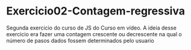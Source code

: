 # Exercicio02-Contagem-regressiva
 Segunda exercicio do curso de JS do Curso em vídeo. A ideia desse exercicio era fazer uma contagem crescente ou decrescente na qual o número de pasos dados fossem determinados pelo usuario 
